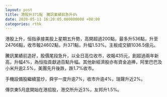 ```yaml
---
layout: post
title: 港股升371點　騰訊業績前急升4%
date: 2020-05-11 16:20:05.000000000 +08:00
categories: rthk
---
```


港股上升，恒指承接美股上星期五升勢，高開超過200點，最多升536點，升至24766點，收市報24602點，升371點，升幅1.53%。主板成交額1036.5億元。

騰訊業績前造好，股價尾段急升，以全日高位收市，收報435元，創超過兩年新高，升幅4%，為恒指貢獻過百點升幅。其他新經濟股亦有資金追捧，阿里巴巴及小米升逾2.5%，美團先升後跌，跌1.7%收市。

手機設備股繼續當炒，舜宇一度升逾7%，收市升逾4%，瑞聲升近2%。

傳京東5月底開始在港招股，港交所升近3%，友邦升1.5%。
